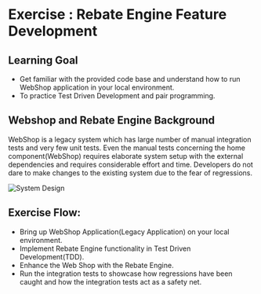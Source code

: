 # Exercise : Rebate Engine Feature Development 

## Learning Goal
- Get familiar with the provided code base and understand how to run WebShop application in your local environment. 
- To practice Test Driven Development and pair programming.

## Webshop and Rebate Engine Background
WebShop is a  legacy system which has large number of manual integration tests and very few unit tests.
Even the manual tests concerning the home component(WebShop) requires elaborate system setup with the external dependencies and requires considerable effort and time. 
Developers do not dare to make changes to the existing system due to the fear of regressions.

![System Design](https://github.wdf.sap.corp/cloud-native-dev/write-testable-code-java/blob/master/webshop/WTC-WebShop-Design.png)

## Exercise Flow:
* Bring up WebShop Application(Legacy Application) on your local environment.
* Implement Rebate Engine functionality in Test Driven Development(TDD).
* Enhance the Web Shop with the Rebate Engine.
* Run the integration tests to showcase how regressions have been caught and how the integration  tests act as a safety net.


